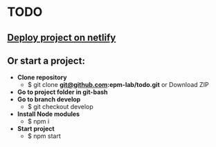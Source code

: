 # TODO

## [Deploy project on netlify](https://elegant-nobel-89af5b.netlify.app/)

## Or start a project:
* **Clone repository** 
  * $ git clone **git@github.com:epm-lab/todo.git** or Download ZIP
* **Go to project folder in git-bash** 
* **Go to branch develop** 
  * $ git checkout develop  
* **Install Node modules** 
  * $ npm i 
* **Start project**
  * $ npm start
